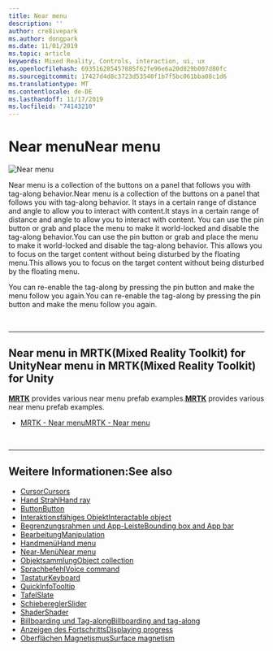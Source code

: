```yaml
---
title: Near menu
description: ''
author: cre8ivepark
ms.author: dongpark
ms.date: 11/01/2019
ms.topic: article
keywords: Mixed Reality, Controls, interaction, ui, ux
ms.openlocfilehash: 693516285457885f62fe96e6a20d829b007d80fc
ms.sourcegitcommit: 17427d4d8c3723d53540f1b7f5bc061bba08c1d6
ms.translationtype: MT
ms.contentlocale: de-DE
ms.lasthandoff: 11/17/2019
ms.locfileid: "74143210"
---
```

# <a name="near-menu"></a><span data-ttu-id="5bc1f-103">Near menu</span><span class="sxs-lookup"><span data-stu-id="5bc1f-103">Near menu</span></span>

![Near menu](images/UX/UX_Hero_NearMenu.jpg)

<span data-ttu-id="5bc1f-105">Near menu is a collection of the buttons on a panel that follows you with tag-along behavior.</span><span class="sxs-lookup"><span data-stu-id="5bc1f-105">Near menu is a collection of the buttons on a panel that follows you with tag-along behavior.</span></span> <span data-ttu-id="5bc1f-106">It stays in a certain range of distance and angle to allow you to interact with content.</span><span class="sxs-lookup"><span data-stu-id="5bc1f-106">It stays in a certain range of distance and angle to allow you to interact with content.</span></span> <span data-ttu-id="5bc1f-107">You can use the pin button or grab and place the menu to make it world-locked and disable the tag-along behavior.</span><span class="sxs-lookup"><span data-stu-id="5bc1f-107">You can use the pin button or grab and place the menu to make it world-locked and disable the tag-along behavior.</span></span> <span data-ttu-id="5bc1f-108">This allows you to focus on the target content without being disturbed by the floating menu.</span><span class="sxs-lookup"><span data-stu-id="5bc1f-108">This allows you to focus on the target content without being disturbed by the floating menu.</span></span>

<span data-ttu-id="5bc1f-109">You can re-enable the tag-along by pressing the pin button and make the menu follow you again.</span><span class="sxs-lookup"><span data-stu-id="5bc1f-109">You can re-enable the tag-along by pressing the pin button and make the menu follow you again.</span></span>

<br>

---

## <a name="near-menu-in-mrtkmixed-reality-toolkit-for-unity"></a><span data-ttu-id="5bc1f-110">Near menu in MRTK(Mixed Reality Toolkit) for Unity</span><span class="sxs-lookup"><span data-stu-id="5bc1f-110">Near menu in MRTK(Mixed Reality Toolkit) for Unity</span></span>
<span data-ttu-id="5bc1f-111">**[MRTK](https://github.com/Microsoft/MixedRealityToolkit-Unity)** provides various near menu prefab examples.</span><span class="sxs-lookup"><span data-stu-id="5bc1f-111">**[MRTK](https://github.com/Microsoft/MixedRealityToolkit-Unity)** provides various near menu prefab examples.</span></span>

* [<span data-ttu-id="5bc1f-112">MRTK - Near menu</span><span class="sxs-lookup"><span data-stu-id="5bc1f-112">MRTK - Near menu</span></span>](https://microsoft.github.io/MixedRealityToolkit-Unity/Documentation/README_NearMenu.html)


<br>

---


## <a name="see-also"></a><span data-ttu-id="5bc1f-113">Weitere Informationen:</span><span class="sxs-lookup"><span data-stu-id="5bc1f-113">See also</span></span>

* [<span data-ttu-id="5bc1f-114">Cursor</span><span class="sxs-lookup"><span data-stu-id="5bc1f-114">Cursors</span></span>](cursors.md)
* [<span data-ttu-id="5bc1f-115">Hand Strahl</span><span class="sxs-lookup"><span data-stu-id="5bc1f-115">Hand ray</span></span>](point-and-commit.md)
* [<span data-ttu-id="5bc1f-116">Button</span><span class="sxs-lookup"><span data-stu-id="5bc1f-116">Button</span></span>](button.md)
* [<span data-ttu-id="5bc1f-117">Interaktionsfähiges Objekt</span><span class="sxs-lookup"><span data-stu-id="5bc1f-117">Interactable object</span></span>](interactable-object.md)
* [<span data-ttu-id="5bc1f-118">Begrenzungsrahmen und App-Leiste</span><span class="sxs-lookup"><span data-stu-id="5bc1f-118">Bounding box and App bar</span></span>](app-bar-and-bounding-box.md)
* [<span data-ttu-id="5bc1f-119">Bearbeitung</span><span class="sxs-lookup"><span data-stu-id="5bc1f-119">Manipulation</span></span>](direct-manipulation.md)
* [<span data-ttu-id="5bc1f-120">Handmenü</span><span class="sxs-lookup"><span data-stu-id="5bc1f-120">Hand menu</span></span>](hand-menu.md)
* [<span data-ttu-id="5bc1f-121">Near-Menü</span><span class="sxs-lookup"><span data-stu-id="5bc1f-121">Near menu</span></span>](near-menu.md)
* [<span data-ttu-id="5bc1f-122">Objektsammlung</span><span class="sxs-lookup"><span data-stu-id="5bc1f-122">Object collection</span></span>](object-collection.md)
* [<span data-ttu-id="5bc1f-123">Sprachbefehl</span><span class="sxs-lookup"><span data-stu-id="5bc1f-123">Voice command</span></span>](voice-input.md)
* [<span data-ttu-id="5bc1f-124">Tastatur</span><span class="sxs-lookup"><span data-stu-id="5bc1f-124">Keyboard</span></span>](keyboard.md)
* [<span data-ttu-id="5bc1f-125">QuickInfo</span><span class="sxs-lookup"><span data-stu-id="5bc1f-125">Tooltip</span></span>](tooltip.md)
* [<span data-ttu-id="5bc1f-126">Tafel</span><span class="sxs-lookup"><span data-stu-id="5bc1f-126">Slate</span></span>](slate.md)
* [<span data-ttu-id="5bc1f-127">Schieberegler</span><span class="sxs-lookup"><span data-stu-id="5bc1f-127">Slider</span></span>](slider.md)
* [<span data-ttu-id="5bc1f-128">Shader</span><span class="sxs-lookup"><span data-stu-id="5bc1f-128">Shader</span></span>](shader.md)
* [<span data-ttu-id="5bc1f-129">Billboarding und Tag-along</span><span class="sxs-lookup"><span data-stu-id="5bc1f-129">Billboarding and tag-along</span></span>](billboarding-and-tag-along.md)
* [<span data-ttu-id="5bc1f-130">Anzeigen des Fortschritts</span><span class="sxs-lookup"><span data-stu-id="5bc1f-130">Displaying progress</span></span>](progress.md)
* [<span data-ttu-id="5bc1f-131">Oberflächen Magnetismus</span><span class="sxs-lookup"><span data-stu-id="5bc1f-131">Surface magnetism</span></span>](surface-magnetism.md)
